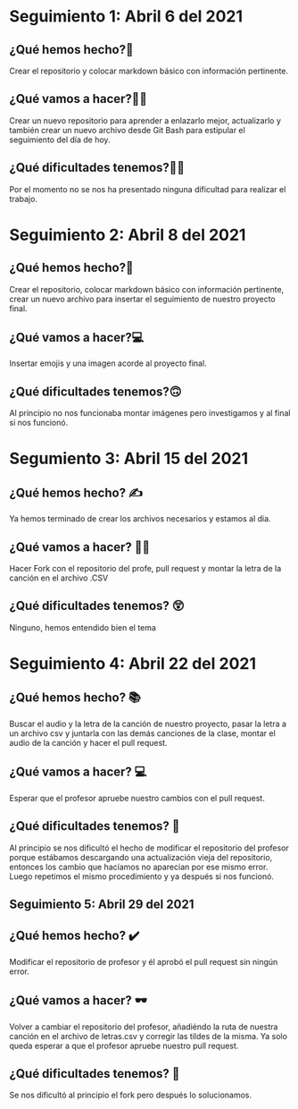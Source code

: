 # Seguimiento 1: Abril 6 del 2021
## ¿Qué hemos hecho?🧐
Crear el repositorio y colocar markdown básico con información pertinente.

## ¿Qué vamos a hacer?🧑‍💻
Crear un nuevo repositorio para aprender a enlazarlo mejor, actualizarlo y también crear un nuevo archivo desde Git Bash para estipular el seguimiento del día de hoy.

## ¿Qué dificultades tenemos?🙅‍♀️
Por el momento no se nos ha presentado ninguna dificultad para realizar el trabajo.

# Seguimiento 2: Abril 8 del 2021
## ¿Qué hemos hecho?🤔
Crear el repositorio, colocar markdown básico con información pertinente, crear un nuevo archivo para insertar el seguimiento de nuestro proyecto final.

## ¿Qué vamos a hacer?💻
Insertar emojis y una imagen acorde al proyecto final.

## ¿Qué dificultades tenemos?🙃
Al principio no nos funcionaba montar imágenes pero investigamos y al final si nos funcionó.

# Segumiento 3: Abril 15 del 2021
## ¿Qué hemos hecho? ✍️
Ya hemos terminado de crear los archivos necesarios y estamos al dia.

## ¿Qué vamos a hacer? 👷‍♂️
Hacer Fork con el repositorio del profe, pull request y montar la letra de la canción en el archivo .CSV

## ¿Qué dificultades tenemos? 😲
Ninguno, hemos entendido bien el tema

# Seguimiento 4: Abril 22 del 2021
## ¿Qué hemos hecho? 📚
Buscar el audio y la letra de la canción de nuestro proyecto, pasar la letra a un archivo csv y juntarla con las demás canciones de la clase, montar el audio de la canción y hacer el pull request.

## ¿Qué vamos a hacer? 💻
Esperar que el profesor apruebe nuestro cambios con el pull request.

## ¿Qué dificultades tenemos? 🤔
Al principio se nos dificultó el hecho de modificar el repositorio del profesor porque estábamos descargando una actualización vieja del repositorio, entonces los cambio que hacíamos no aparecian por ese mismo error. Luego repetimos el mismo procedimiento y ya después si nos funcionó.

## Seguimiento 5: Abril 29 del 2021
## ¿Qué hemos hecho? ✔️
Modificar el repositorio de profesor y él aprobó el pull request sin ningún error.

## ¿Qué vamos a hacer? 🕶️
Volver a cambiar el repositorio del profesor, añadiéndo la ruta de nuestra canción en el archivo de letras.csv y corregir las tildes de la misma. Ya solo queda esperar a que el profesor apruebe nuestro pull request.

## ¿Qué dificultades tenemos? 🤔
Se nos dificultó al principio el fork pero después lo solucionamos.
